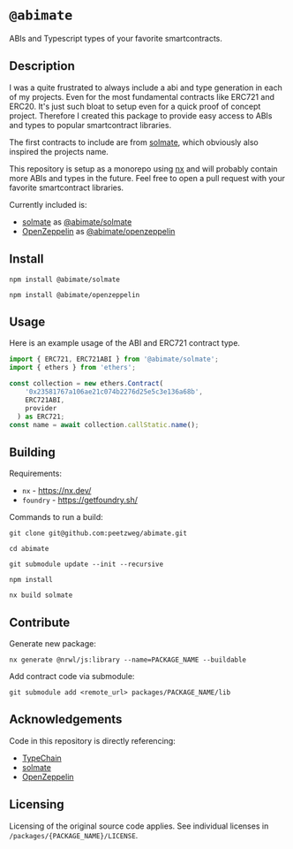 # `@abimate`

ABIs and Typescript types of your favorite smartcontracts.

## Description

I was a quite frustrated to always include a abi and type generation in each of my projects. Even for the most fundamental contracts like ERC721 and ERC20. It's just such bloat to setup even for a quick proof of concept project. Therefore I created this package to provide easy access to ABIs and types to popular smartcontract libraries.

The first contracts to include are from [solmate](https://github.com/Rari-Capital/solmate), which obviously also inspired the projects name.

This repository is setup as a monorepo using [nx](https://nx.dev/) and will probably contain more ABIs and types in the future. Feel free to open a pull request with your favorite smartcontract libraries.

Currently included is:

- [solmate](https://github.com/Rari-Capital/solmate) as [@abimate/solmate](https://www.npmjs.com/package/@abimate/solmate)
- [OpenZeppelin](https://github.com/OpenZeppelin/openzeppelin-contracts) as [@abimate/openzeppelin](https://www.npmjs.com/package/@abimate/openzeppelin)

## Install

`npm install @abimate/solmate`

`npm install @abimate/openzeppelin`

## Usage

Here is an example usage of the ABI and ERC721 contract type.

```typescript
import { ERC721, ERC721ABI } from '@abimate/solmate';
import { ethers } from 'ethers';

const collection = new ethers.Contract(
    '0x23581767a106ae21c074b2276d25e5c3e136a68b',
    ERC721ABI,
    provider
  ) as ERC721;
const name = await collection.callStatic.name();
```

## Building

Requirements:

+ `nx` - https://nx.dev/
+ `foundry` - https://getfoundry.sh/


Commands to run a build:

`git clone git@github.com:peetzweg/abimate.git`

`cd abimate`

`git submodule update --init --recursive`

`npm install`

`nx build solmate`


## Contribute

Generate new package:

`nx generate @nrwl/js:library --name=PACKAGE_NAME --buildable`

Add contract code via submodule:

`git submodule add <remote_url> packages/PACKAGE_NAME/lib`

## Acknowledgements

Code in this repository is directly referencing:

- [TypeChain](https://github.com/dethcrypto/TypeChain)
- [solmate](https://github.com/Rari-Capital/solmate)
- [OpenZeppelin](https://github.com/OpenZeppelin/openzeppelin-contracts)

## Licensing

Licensing of the original source code applies. See individual licenses in `/packages/{PACKAGE_NAME}/LICENSE`.